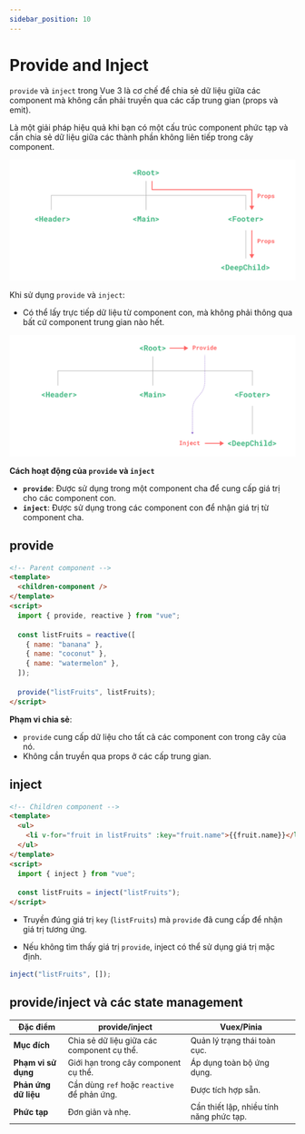 ```yaml
---
sidebar_position: 10
---
```


# Provide and Inject

`provide` và `inject` trong Vue 3 là cơ chế để chia sẻ dữ liệu giữa các component mà không cần phải truyền qua các cấp trung gian (props và emit).

Là một giải pháp hiệu quả khi bạn có một cấu trúc component phức tạp và cần chia sẻ dữ liệu giữa các thành phần không liên tiếp trong cây component.

![ex1](./images/ex1.png)

Khi sử dụng `provide` và `inject`:

- Có thể lấy trực tiếp dữ liệu từ component con, mà không phải thông qua bất cứ component trung gian nào hết.

![ex2](./images/ex2.png)

**Cách hoạt động của `provide` và `inject`**

- **`provide`**: Được sử dụng trong một component cha để cung cấp giá trị cho các component con.
- **`inject`**: Được sử dụng trong các component con để nhận giá trị từ component cha.

## provide

```html
<!-- Parent component -->
<template>
  <children-component />
</template>
<script>
  import { provide, reactive } from "vue";

  const listFruits = reactive([
    { name: "banana" },
    { name: "coconut" },
    { name: "watermelon" },
  ]);

  provide("listFruits", listFruits);
</script>
```

**Phạm vi chia sẻ**:

- `provide` cung cấp dữ liệu cho tất cả các component con trong cây của nó.
- Không cần truyền qua props ở các cấp trung gian.

## inject

```html
<!-- Children component -->
<template>
  <ul>
    <li v-for="fruit in listFruits" :key="fruit.name">{{fruit.name}}</li>
  </ul>
</template>
<script>
  import { inject } from "vue";

  const listFruits = inject("listFruits");
</script>
```

- Truyền đúng giá trị `key` (`listFruits`) mà `provide` đã cung cấp để nhận giá trị tương ứng.

- Nếu không tìm thấy giá trị `provide`, inject có thể sử dụng giá trị mặc định.

```js
inject("listFruits", []);
```

## provide/inject và các state management

| **Đặc điểm**         | **provide/inject**                          | **Vuex/Pinia**                           |
| -------------------- | ------------------------------------------- | ---------------------------------------- |
| **Mục đích**         | Chia sẻ dữ liệu giữa các component cụ thể.  | Quản lý trạng thái toàn cục.             |
| **Phạm vi sử dụng**  | Giới hạn trong cây component cụ thể.        | Áp dụng toàn bộ ứng dụng.                |
| **Phản ứng dữ liệu** | Cần dùng `ref` hoặc `reactive` để phản ứng. | Được tích hợp sẵn.                       |
| **Phức tạp**         | Đơn giản và nhẹ.                            | Cần thiết lập, nhiều tính năng phức tạp. |
